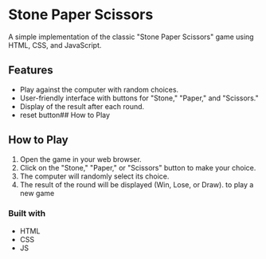 # Stone Paper Scissors

A simple implementation of the classic "Stone Paper Scissors" game using HTML, CSS, and JavaScript.

## Features

- Play against the computer with random choices.
- User-friendly interface with buttons for "Stone," "Paper," and "Scissors."
- Display of the result after each round.
- reset button## How to Play


## How to Play
1. Open the game in your web browser.
2. Click on the "Stone," "Paper," or "Scissors" button to make your choice.
3. The computer will randomly select its choice.
4. The result of the round will be displayed (Win, Lose, or Draw). to play a new game

### Built with
- HTML
- CSS 
- JS
